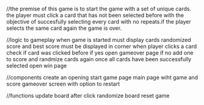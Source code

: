 //the premise of this game is to start the game with a set of unique cards. the player must click a card that has not been selected before with the objective of succesfully selecting every card with no repeats.if the player selects the same card again the game is over.

//logic to gameplay
when game is started must display cards randomized
score and best score must be displayed in corner
when player clicks a card check if card was clicked before
if yes open gameover page
if no add one to score and randmize cards again
once all cards have been successfully selected open win page

//components 
create an opening start game page
main page wiht game and score
gameover screen with option to restart

//functions
update board after click
randomize board
reset game 
